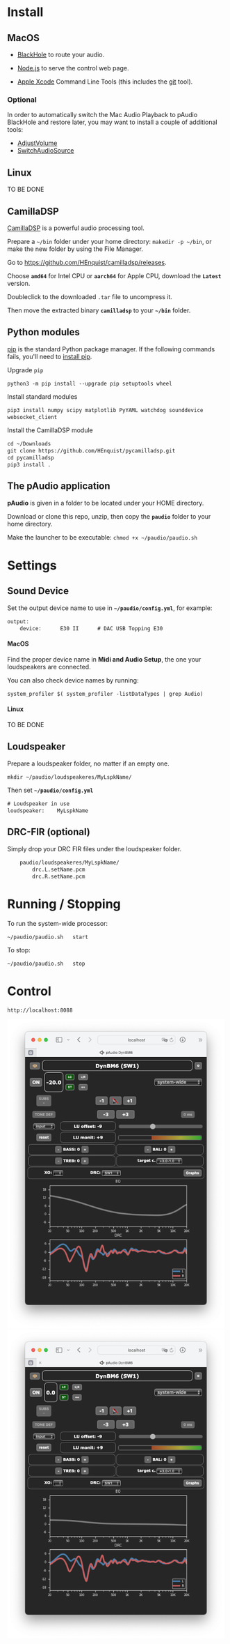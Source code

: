 # Install

## MacOS

- [BlackHole](https://github.com/ExistentialAudio/BlackHole#installation-instructions) to route your audio.

- [Node.js](https://nodejs.org/en) to serve the control web page.

- [Apple Xcode](https://developer.apple.com/xcode/) Command Line Tools (this includes the [git](https://git-scm.com) tool).

### Optional

In order to automatically switch the Mac Audio Playback to pAudio BlackHole and restore later, you may want to install a couple of additional tools:

- [AdjustVolume](https://github.com/jonomuller/device-volume-adjuster)
- [SwitchAudioSource](https://github.com/deweller/switchaudio-osx)

## Linux
TO BE DONE


## CamillaDSP

[CamillaDSP](https://github.com/HEnquist/camilladsp#readme) is a powerful audio processing tool.

Prepare a `~/bin` folder under your home directory: `makedir -p ~/bin`, or make the new folder by using the File Manager.

Go to https://github.com/HEnquist/camilladsp/releases.

Choose **`amd64`** for Intel CPU or **`aarch64`** for Apple CPU, download the **`Latest`** version.

Doubleclick to the downloaded `.tar` file to uncompress it. 

Then move the extracted binary **`camilladsp`** to your **`~/bin`** folder.

## Python modules

[pip](https://pip.pypa.io/en/stable/) is the standard Python package manager. If the following commands fails, you'll need to [install pip](https://pip.pypa.io/en/stable/installation/#supported-methods).

Upgrade `pip`

    python3 -m pip install --upgrade pip setuptools wheel


Install standard modules

    pip3 install numpy scipy matplotlib PyYAML watchdog sounddevice websocket_client


Install the CamillaDSP module

    cd ~/Downloads
    git clone https://github.com/HEnquist/pycamilladsp.git
    cd pycamilladsp
    pip3 install .


## The pAudio application

**pAudio** is given in a folder to be located under your HOME directory.

Download or clone this repo, unzip, then copy the **`paudio`** folder to your home directory.

Make the launcher to be executable: `chmod +x ~/paudio/paudio.sh`

# Settings

## Sound Device

Set the output device name to use in **`~/paudio/config.yml`**, for example:

    output:
        device:      E30 II      # DAC USB Topping E30

#### MacOS

Find the proper device name in **Midi and Audio Setup**, the one your loudspeakers are connected.

You can also check device names by running:

    system_profiler $( system_profiler -listDataTypes | grep Audio)

#### Linux
TO BE DONE


## Loudspeaker

Prepare a loudspeaker folder, no matter if an empty one.

    mkdir ~/paudio/loudspeakeres/MyLspkName/

Then set **`~/paudio/config.yml`**

    # Loudspeaker in use
    loudspeaker:    MyLspkName

## DRC-FIR (optional)

Simply drop your DRC FIR files under the loudspeaker folder.

        paudio/loudspeakeres/MyLspkName/
            drc.L.setName.pcm
            drc.R.setName.pcm


# Running / Stopping

To run the system-wide processor:

    ~/paudio/paudio.sh   start

To stop: 

    ~/paudio/paudio.sh   stop


# Control

    http://localhost:8088

<img src="./img/pAudio%20web%20-20dB.png" width="500"><img src="./img/pAudio%20web%200dB.png" width="500">

